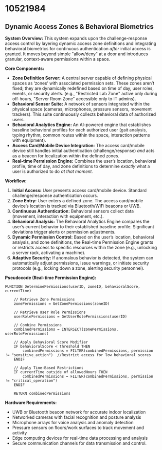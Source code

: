# 10521984

## Dynamic Access Zones & Behavioral Biometrics

**System Overview:** This system expands upon the challenge-response access control by layering dynamic access zone definitions and integrating behavioral biometrics for continuous authentication *after* initial access is granted. It moves beyond simple "allow/deny" at a door and introduces granular, context-aware permissions within a space.

**Core Components:**

*   **Zone Definition Server:**  A central server capable of defining physical spaces as ‘zones’ with associated permission sets. These zones aren’t fixed; they are dynamically redefined based on time of day, user roles, events, or security alerts. (e.g., "Restricted Lab Zone" active only during off-hours, "Server Room Zone" accessible only to IT admins).
*   **Behavioral Sensor Suite:**  A network of sensors integrated within the physical space (cameras, microphones, pressure sensors, movement trackers). This suite continuously collects behavioral data of authorized users.
*   **Behavioral Analytics Engine:**  An AI-powered engine that establishes baseline behavioral profiles for each authorized user (gait analysis, typing rhythm, common routes within the space, interaction patterns with equipment). 
*   **Access Card/Mobile Device Integration:**  The access card/mobile device still handles initial authentication (challenge/response) *and* acts as a beacon for localization within the defined zones.
*   **Real-time Permission Engine:** Combines the user’s location, behavioral profile, time of day, and zone definitions to determine *exactly* what a user is authorized to do *at that moment*.

**Workflow:**

1.  **Initial Access:** User presents access card/mobile device. Standard challenge/response authentication occurs.
2.  **Zone Entry:** User enters a defined zone.  The access card/mobile device’s location is tracked via Bluetooth/WiFi beacons or UWB.
3.  **Continuous Authentication:**  Behavioral sensors collect data (movement, interaction with equipment, etc.).
4.  **Behavioral Analysis:** The Behavioral Analytics Engine compares the user’s current behavior to their established baseline profile. Significant deviations trigger alerts or permission adjustments.
5.  **Dynamic Permission Control:** Based on the user’s location, behavioral analysis, and zone definitions, the Real-time Permission Engine grants or restricts access to specific resources within the zone (e.g., unlocking a server rack, activating a machine).
6.  **Adaptive Security:** If anomalous behavior is detected, the system can automatically adjust permissions, issue warnings, or initiate security protocols (e.g., locking down a zone, alerting security personnel).

**Pseudocode (Real-time Permission Engine):**

```
FUNCTION DeterminePermissions(userID, zoneID, behavioralScore, currentTime)

    // Retrieve Zone Permissions
    zonePermissions = GetZonePermissions(zoneID)

    // Retrieve User Role Permissions
    userRolePermissions = GetUserRolePermissions(userID)

    // Combine Permissions
    combinedPermissions = INTERSECT(zonePermissions, userRolePermissions)

    // Apply Behavioral Score Modifier
    IF behavioralScore < threshold THEN
        combinedPermissions = FILTER(combinedPermissions, permission != "sensitive_action")  //Restrict access for low behavioral scores
    ENDIF

    // Apply Time-Based Restrictions
    IF currentTime outside of allowedHours THEN
        combinedPermissions = FILTER(combinedPermissions, permission != "critical_operation")
    ENDIF

    RETURN combinedPermissions
```

**Hardware Requirements:**

*   UWB or Bluetooth beacon network for accurate indoor localization
*   Networked cameras with facial recognition and posture analysis
*   Microphone arrays for voice analysis and anomaly detection
*   Pressure sensors on floors/work surfaces to track movement and activity
*   Edge computing devices for real-time data processing and analysis
*   Secure communication channels for data transmission and control.